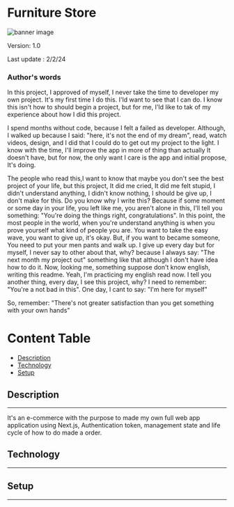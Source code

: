 # Furniture Store
![banner image]("./public/img.png")

Version: 1.0

Last update : 2/2/24

### Author's words

In this project, I approved of myself, I never take the time to developer my own project. It's my first time I do this. I'ld  want to see that I can do. I know this isn't how to should begin a project, but for me, I'ld  like to tak of my experience about how I did this project. 

I spend months without code, because I felt a failed as developer. Although, I walked up because I said: "here, it's not the end of my dream", read, watch videos, design, and I did that I could do to get out my project to the light. I know with the time, I'll improve the app in more of thing than actually It doesn't have, but for now, the only want I care is the app and initial propose, It's doing. 

The people who read this,I want to know that maybe you don't see the best project of your life, but this project, It did me cried, It did me felt stupid, I didn't understand anything, I didn't know nothing, I should be give up, I don't make for this. Do you know why I write this? Because if some moment or some day in your life, you left like me, you aren't alone in this, I'll tell you something: "You're doing the things right, congratulations". In this point, the most people in the world, when you're understand anything is when you prove yourself what kind of people you are. You want to take the easy wave, you want to give up, it's okay. But, if you want to became someone, You need to put your men pants and walk up. I give up every day but for myself, I never say to other about that, why? because I always say: "The next month my project out" something like that although I don't have idea how to do it. Now, looking me, something suppose don't know english, writing this readme. Yeah, I'm practicing my english read now. I tell you another thing, every day, I see this project, why? I need to remember: "You're a not bad in this". One day, I cant to say: "I'm here for myself"

So, remember: "There's not greater satisfaction than you get something with your own hands"

# Content Table
* [Description](#description)
* [Technology](#technology)
* [Setup](#setup)

## Description
---
It's an e-commerce with the purpose to made my own full web app application using Next.js, Authentication token, management state and life cycle of how to do made a order. 


## Technology
---
## Setup
----